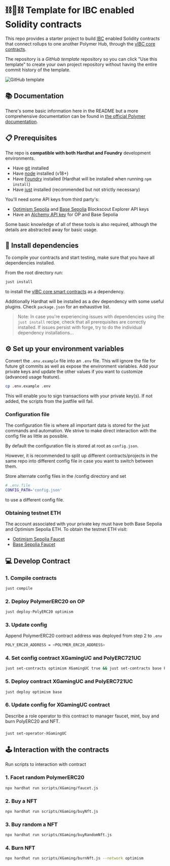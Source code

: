 # ⛓️🔗⛓️ Template for IBC enabled Solidity contracts

This repo provides a starter project to build [IBC](https://github.com/cosmos/ibc) enabled Solidity contracts that connect rollups to one another Polymer Hub, through the [vIBC core contracts](https://github.com/open-ibc/vibc-core-smart-contracts).

The repository is a _GitHub template_ repository so you can click "Use this template" to create your own project repository without having the entire commit history of the template.

![GitHub template](./img/gh_template.png)

## 📚 Documentation

There's some basic information here in the README but a more comprehensive documentation can be found in [the official Polymer documentation](https://docs.polymerlabs.org/docs/category/build-ibc-dapps-1).

## 📋 Prerequisites

The repo is **compatible with both Hardhat and Foundry** development environments.

- Have [git](https://git-scm.com/downloads) installed
- Have [node](https://nodejs.org) installed (v18+)
- Have [Foundry](https://book.getfoundry.sh/getting-started/installation) installed (Hardhat will be installed when running `npm install`)
- Have [just](https://just.systems/man/en/chapter_1.html) installed (recommended but not strictly necessary)

You'll need some API keys from third party's:

- [Optimism Sepolia](https://optimism-sepolia.blockscout.com/account/api-key) and [Base Sepolia](https://base-sepolia.blockscout.com/account/api-key) Blockscout Explorer API keys
- Have an [Alchemy API key](https://docs.alchemy.com/docs/alchemy-quickstart-guide) for OP and Base Sepolia

Some basic knowledge of all of these tools is also required, although the details are abstracted away for basic usage.

## 🧰 Install dependencies

To compile your contracts and start testing, make sure that you have all dependencies installed.

From the root directory run:

```bash
just install
```

to install the [vIBC core smart contracts](https://github.com/open-ibc/vibc-core-smart-contracts) as a dependency.

Additionally Hardhat will be installed as a dev dependency with some useful plugins. Check `package.json` for an exhaustive list.

> Note: In case you're experiencing issues with dependencies using the `just install` recipe, check that all prerequisites are correctly installed. If issues persist with forge, try to do the individual dependency installations...

## ⚙️ Set up your environment variables

Convert the `.env.example` file into an `.env` file. This will ignore the file for future git commits as well as expose the environment variables. Add your private keys and update the other values if you want to customize (advanced usage feature).

```bash
cp .env.example .env
```

This will enable you to sign transactions with your private key(s). If not added, the scripts from the justfile will fail.

### Configuration file

The configuration file is where all important data is stored for the just commands and automation. We strive to make direct interaction with the config file as little as possible.

By default the configuration file is stored at root as `config.json`.

However, it is recommended to split up different contracts/projects in the same repo into different config file in case you want to switch between them.

Store alternate config files in the /config directory and set

```sh
# .env file
CONFIG_PATH='config.json'
```

to use a different config file.

### Obtaining testnet ETH

The account associated with your private key must have both Base Sepolia and Optimism Sepolia ETH. To obtain the testnet ETH visit:

- [Optimism Sepolia Faucet](https://www.alchemy.com/faucets/optimism-sepolia)
- [Base Sepolia Faucet](https://www.alchemy.com/faucets/base-sepolia)

## 💻 Develop Contract

### 1. Compile contracts

```bash
just compile
```

### 2. Deploy PolymerERC20 on OP

```bash
just deploy-PolyERC20 optimism
```
### 3. Update config
Append PolymerERC20 contract address was deployed from step 2 to `.env`

```bash
POLY_ERC20_ADDRESS = <POLYMER_ERC20_ADDRESS>
```

### 4. Set config contract XGamingUC and PolyERC721UC

```bash
just set-contracts optimism XGamingUC true && just set-contracts base PolyERC721UC true
```

### 5. Deploy contract XGamingUC and PolyERC721UC

```bash
just deploy optimism base
```
### 6. Update config for XGamingUC contract
Describe a role operator to this contract to manager faucet, mint, buy and burn PolyERC20 and NFT.
###
```bash 
just set-operator-XGamingUC
```

## 🕹️ Interaction with the contracts

Run scripts to interaction with contract

### 1. Facet random PolymerERC20

```bash
npx hardhat run scripts/XGaming/faucet.js
```

### 2. Buy a NFT

```bash
npx hardhat run scripts/XGaming/buyNft.js
```
### 3. Buy random a NFT

```bash
npx hardhat run scripts/XGaming/buyRandomNft.js
```
### 4. Burn NFT 

```bash
npx hardhat run scripts/XGaming/burnNft.js --network optimism
```